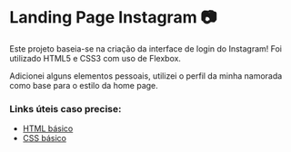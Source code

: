 # Landing Page Instagram 📷

Este projeto baseia-se na criação da interface de login do Instagram! Foi utilizado HTML5 e CSS3 com uso de Flexbox.

Adicionei alguns elementos pessoais, utilizei o perfil da minha namorada como base para o estilo da home page.


### Links úteis caso precise:

* [HTML básico](https://www.w3schools.com/html/)
* [CSS básico](https://developer.mozilla.org/pt-BR/docs/Web/CSS)


